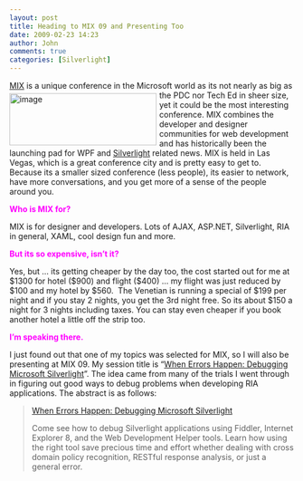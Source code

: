 ```yaml
---
layout: post
title: Heading to MIX 09 and Presenting Too
date: 2009-02-23 14:23
author: John
comments: true
categories: [Silverlight]
---
```

<p><a href="http://2009.visitmix.com/">MIX</a> is a unique conference in the Microsoft world as its not nearly as big as the PDC nor Tech Ed in sheer size<a href="http://2009.visitmix.com/"><img style="border-right-width: 0px; margin: 5px 5px 5px 0px; display: inline; border-top-width: 0px; border-bottom-width: 0px; border-left-width: 0px" title="image" border="0" alt="image" align="left" src="/wp-content/uploads/files/media/image/WindowsLiveWriter/HeadingtoMIX09andPresentingToo_CA19/image_3.png" width="260" height="92" /></a>, yet it could be the most interesting conference. MIX combines the developer and designer communities for web development and has historically been the launching pad for WPF and <a href="http://silverlight.net">Silverlight</a> related news. MIX is held in Las Vegas, which is a great conference city and is pretty easy to get to. Because its a smaller sized conference (less people), its easier to network, have more conversations, and you get more of a sense of the people around you. </p>  <p><strong><font color="#ff00ff">Who is MIX for?</font></strong></p>  <p>MIX is for designer and developers. Lots of AJAX, ASP.NET, Silverlight, RIA in general, XAML, cool design fun and more.</p>  <p><strong><font color="#ff00ff">But its so expensive, isn’t it?</font></strong></p>  <p>Yes, but … its getting cheaper by the day too, the cost started out for me at $1300 for hotel ($900) and flight ($400) … my flight was just reduced by $100 and my hotel by $560.&#160; The Venetian is running a special of $199 per night and if you stay 2 nights, you get the 3rd night free. So its about $150 a night for 3 nights including taxes. You can stay even cheaper if you book another hotel a little off the strip too.</p>  <p><strong><font color="#ff00ff">I’m speaking there.</font></strong></p>  <p>I just found out that one of my topics was selected for MIX, so I will also be presenting at MIX 09. My session title is “<a href="https://content.visitmix.com/2009/Sessions">When Errors Happen: Debugging Microsoft Silverlight</a>”. The idea came from many of the trials I went through in figuring out good ways to debug problems when developing RIA applications. The abstract is as follows:</p>  <blockquote>   <p><a href="https://content.visitmix.com/2009/Sessions">When Errors Happen: Debugging Microsoft Silverlight</a></p>    <p>Come see how to debug Silverlight applications using Fiddler, Internet Explorer 8, and the Web Development Helper tools. Learn how using the right tool save precious time and effort whether dealing with cross domain policy recognition, RESTful response analysis, or just a general error.</p></blockquote>

